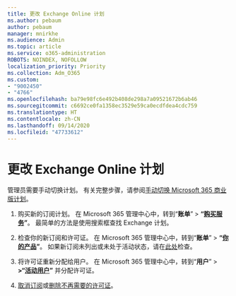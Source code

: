 ```yaml
---
title: 更改 Exchange Online 计划
ms.author: pebaum
author: pebaum
manager: mnirkhe
ms.audience: Admin
ms.topic: article
ms.service: o365-administration
ROBOTS: NOINDEX, NOFOLLOW
localization_priority: Priority
ms.collection: Adm_O365
ms.custom:
- "9002450"
- "4766"
ms.openlocfilehash: ba79e98fc6e492b408de298a7a09521672b6ab46
ms.sourcegitcommit: c6692ce0fa1358ec3529e59ca0ecdfdea4cdc759
ms.translationtype: HT
ms.contentlocale: zh-CN
ms.lasthandoff: 09/14/2020
ms.locfileid: "47733612"
---
```

# <a name="change-exchange-online-plans"></a>更改 Exchange Online 计划

管理员需要手动切换计划。 有关完整步骤，请参阅[手动切换 Microsoft 365 商业版计划](https://docs.microsoft.com/microsoft-365/commerce/subscriptions/switch-plans-manually?view=o365-worldwide)。

1. 购买新的订阅计划。 在 Microsoft 365 管理中心中，转到“**账单**” > **“[购买服务](https://go.microsoft.com/fwlink/p/?linkid=868433)”**。 最简单的方法是使用搜索框查找 Exchange 计划。

2. 检查你的新订阅和许可证。 在 Microsoft 365 管理中心中，转到“**账单**” > **“[你的产品](https://go.microsoft.com/fwlink/p/?linkid=842054)”**。 如果新订阅未列出或未处于活动状态，请在[此处](https://docs.microsoft.com/microsoft-365/commerce/subscriptions/upgrade-to-different-plan#the-upgrade-tab-is-empty)检查。

3. 将许可证重新分配给用户。 在 Microsoft 365 管理中心中，转到“**用户**” > **>“[活动用户](https://go.microsoft.com/fwlink/p/?linkid=834822)”** 并分配许可证。

4. [取消订阅](https://docs.microsoft.com/microsoft-365/commerce/subscriptions/cancel-your-subscription)或[删除不再需要的许可证](https://docs.microsoft.com/microsoft-365/commerce/licenses/buy-licenses)。
